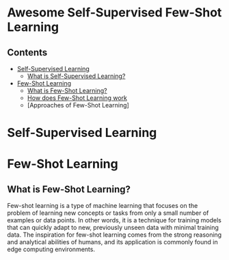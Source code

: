 # Awesome Self-Supervised Few-Shot Learning

## Contents 
- [Self-Supervised Learning](#self-supervised-learning)
   - [What is Self-Supervised Learning?]()
- [Few-Shot Learning](#few-shot-learning)
   - [What is Few-Shot Learning?](#what-is-few-shot-learning)
   - [How does Few-Shot Learning work]()
   - [Approaches of Few-Shot Learning]

# Self-Supervised Learning

# Few-Shot Learning
##  What is Few-Shot Learning?
Few-shot learning is a type of machine learning that focuses on the problem of learning new concepts or tasks from only a small number of examples or data points. In other words, it is a technique for training models that can quickly adapt to new, previously unseen data with minimal training data. The inspiration for few-shot learning comes from the strong reasoning and analytical abilities of humans, and its application is commonly found in edge computing environments.
